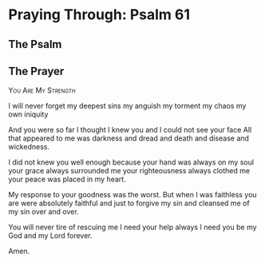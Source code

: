 # Praying Through: Psalm 61

## The Psalm

## The Prayer

<div style="font-variant: small-caps;">
You Are My Strength
</div>


I will never forget
  my deepest sins
  my anguish
  my torment
  my chaos
  my own iniquity

And you were so far
  I thought I knew you
  and I could not see your face
  All that appeared to me
  was darkness
  and dread
  and death
  and disease
  and wickedness.

I did not knew you well enough
  because your hand was always on my soul
  your grace always surrounded me
  your righteousness always clothed me
  your peace was placed in my heart.

My response
  to your goodness
  was the worst.
  But when I was faithless
  you are were absolutely faithful
  and just to forgive my sin
  and cleansed me of my sin
  over and over.

You will never tire 
  of rescuing me
  I need your help
  always I need you
  be my God
  and my Lord forever.

Amen.
